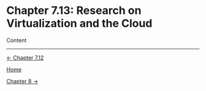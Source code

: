 # Chapter 7.13: Research on Virtualization and the Cloud

Content

---

[← Chapter 7.12](Chapter%207%20%20b47d4.md)

[Home](../../AiredDev%20b02d5/Notes%20on%20M%2061e3e.md)

[Chapter 8 →](../Chapter%208%20ecc63/Chapter%208%20%20f1b98.md)